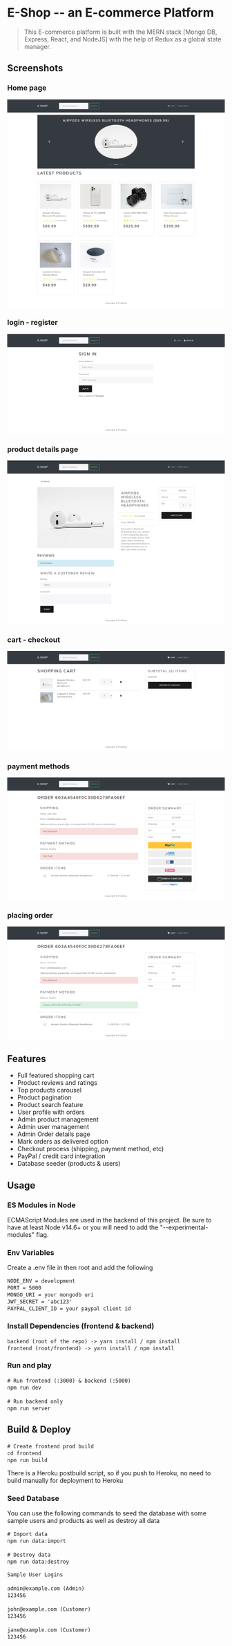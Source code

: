 # E-Shop -- an E-commerce Platform

> This E-commerce platform is built with the MERN stack [Mongo DB, Express, React, and NodeJS] with the help of Redux as a global state manager.

## Screenshots

### Home page
<img src='screenshots/homepage.png'>

### login - register
<img src='screenshots/login.png'>

### product details page
<img src='screenshots/product.png'>

### cart - checkout
<img src='screenshots/cart.png'>

### payment methods 
<img src='screenshots/payment_methods.png'>

### placing order 
<img src='screenshots/placing_order.png'>

## Features

- Full featured shopping cart
- Product reviews and ratings
- Top products carousel
- Product pagination
- Product search feature
- User profile with orders
- Admin product management
- Admin user management
- Admin Order details page
- Mark orders as delivered option
- Checkout process (shipping, payment method, etc)
- PayPal / credit card integration
- Database seeder (products & users)


## Usage

### ES Modules in Node

 ECMAScript Modules are used in the backend of this project. Be sure to have at least Node v14.6+ or you will need to add the "--experimental-modules" flag.


### Env Variables

Create a .env file in then root and add the following

```
NODE_ENV = development
PORT = 5000
MONGO_URI = your mongodb uri
JWT_SECRET = 'abc123'
PAYPAL_CLIENT_ID = your paypal client id
```

### Install Dependencies (frontend & backend)

```
backend (root of the repo) -> yarn install / npm install
frontend (root/frontend) -> yarn install / npm install
```

### Run and play

```
# Run frontend (:3000) & backend (:5000)
npm run dev

# Run backend only
npm run server
```

## Build & Deploy

```
# Create frontend prod build
cd frontend
npm run build
```

There is a Heroku postbuild script, so if you push to Heroku, no need to build manually for deployment to Heroku

### Seed Database

You can use the following commands to seed the database with some sample users and products as well as destroy all data

```
# Import data
npm run data:import

# Destroy data
npm run data:destroy
```

```
Sample User Logins

admin@example.com (Admin)
123456

john@example.com (Customer)
123456

jane@example.com (Customer)
123456
```
